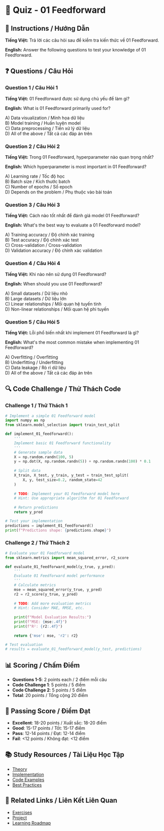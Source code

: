 # 🧠 Quiz - 01 Feedforward

## 📝 Instructions / Hướng Dẫn

**Tiếng Việt:** Trả lời các câu hỏi sau để kiểm tra kiến thức về 01 Feedforward.

**English:** Answer the following questions to test your knowledge of 01 Feedforward.

## ❓ Questions / Câu Hỏi

### Question 1 / Câu Hỏi 1
**Tiếng Việt:** 01 Feedforward được sử dụng chủ yếu để làm gì?

**English:** What is 01 Feedforward primarily used for?

A) Data visualization / Minh họa dữ liệu  
B) Model training / Huấn luyện model  
C) Data preprocessing / Tiền xử lý dữ liệu  
D) All of the above / Tất cả các đáp án trên

### Question 2 / Câu Hỏi 2
**Tiếng Việt:** Trong 01 Feedforward, hyperparameter nào quan trọng nhất?

**English:** Which hyperparameter is most important in 01 Feedforward?

A) Learning rate / Tốc độ học  
B) Batch size / Kích thước batch  
C) Number of epochs / Số epoch  
D) Depends on the problem / Phụ thuộc vào bài toán

### Question 3 / Câu Hỏi 3
**Tiếng Việt:** Cách nào tốt nhất để đánh giá model 01 Feedforward?

**English:** What's the best way to evaluate a 01 Feedforward model?

A) Training accuracy / Độ chính xác training  
B) Test accuracy / Độ chính xác test  
C) Cross-validation / Cross-validation  
D) Validation accuracy / Độ chính xác validation

### Question 4 / Câu Hỏi 4
**Tiếng Việt:** Khi nào nên sử dụng 01 Feedforward?

**English:** When should you use 01 Feedforward?

A) Small datasets / Dữ liệu nhỏ  
B) Large datasets / Dữ liệu lớn  
C) Linear relationships / Mối quan hệ tuyến tính  
D) Non-linear relationships / Mối quan hệ phi tuyến

### Question 5 / Câu Hỏi 5
**Tiếng Việt:** Lỗi phổ biến nhất khi implement 01 Feedforward là gì?

**English:** What's the most common mistake when implementing 01 Feedforward?

A) Overfitting / Overfitting  
B) Underfitting / Underfitting  
C) Data leakage / Rò rỉ dữ liệu  
D) All of the above / Tất cả các đáp án trên

## 🔍 Code Challenge / Thử Thách Code

### Challenge 1 / Thử Thách 1
```python
# Implement a simple 01 Feedforward model
import numpy as np
from sklearn.model_selection import train_test_split

def implement_01_feedforward():
    '''
    Implement basic 01 Feedforward functionality
    '''
    # Generate sample data
    X = np.random.randn(100, 5)
    y = np.dot(X, np.random.randn(5)) + np.random.randn(100) * 0.1
    
    # Split data
    X_train, X_test, y_train, y_test = train_test_split(
        X, y, test_size=0.2, random_state=42
    )
    
    # TODO: Implement your 01 Feedforward model here
    # Hint: Use appropriate algorithm for 01 Feedforward
    
    # Return predictions
    return y_pred

# Test your implementation
predictions = implement_01_feedforward()
print(f"Predictions shape: {predictions.shape}")
```

### Challenge 2 / Thử Thách 2
```python
# Evaluate your 01 Feedforward model
from sklearn.metrics import mean_squared_error, r2_score

def evaluate_01_feedforward_model(y_true, y_pred):
    '''
    Evaluate 01 Feedforward model performance
    '''
    # Calculate metrics
    mse = mean_squared_error(y_true, y_pred)
    r2 = r2_score(y_true, y_pred)
    
    # TODO: Add more evaluation metrics
    # Hint: Consider MAE, RMSE, etc.
    
    print(f"Model Evaluation Results:")
    print(f"MSE: {mse:.4f}")
    print(f"R²: {r2:.4f}")
    
    return {'mse': mse, 'r2': r2}

# Test evaluation
# results = evaluate_01_feedforward_model(y_test, predictions)
```

## 📊 Scoring / Chấm Điểm

- **Questions 1-5**: 2 points each / 2 điểm mỗi câu
- **Code Challenge 1**: 5 points / 5 điểm
- **Code Challenge 2**: 5 points / 5 điểm
- **Total**: 20 points / Tổng cộng 20 điểm

## 🎯 Passing Score / Điểm Đạt

- **Excellent**: 18-20 points / Xuất sắc: 18-20 điểm
- **Good**: 15-17 points / Tốt: 15-17 điểm  
- **Pass**: 12-14 points / Đạt: 12-14 điểm
- **Fail**: <12 points / Không đạt: <12 điểm

## 📚 Study Resources / Tài Liệu Học Tập

- [Theory](./THEORY_01_feedforward.md)
- [Implementation](./IMPLEMENTATION_01_feedforward.md)
- [Code Examples](./CODE_EXAMPLES_01_feedforward.md)
- [Best Practices](./BEST_PRACTICES_01_feedforward.md)

## 🔗 Related Links / Liên Kết Liên Quan

- [Exercises](./EXERCISES_01_feedforward.md)
- [Project](./PROJECT_01_feedforward.md)
- [Learning Roadmap](./LEARNING_ROADMAP_01_feedforward.md)
